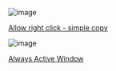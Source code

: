 ![image](https://user-images.githubusercontent.com/61316762/186152375-9ef8dc1d-828f-4279-9cf4-3fa07bd7c38e.png)

[Allow right click - simple copy](https://chrome.google.com/webstore/detail/allow-right-click-simple/cinnaghekiafnplijmadmifnoaecefdd)

![image](https://user-images.githubusercontent.com/61316762/186152626-f205a7e7-db61-478b-af1c-f68bf4a1ca54.png)

[Always Active Window](https://chrome.google.com/webstore/detail/always-active-window-alwa/ehllkhjndgnlokhomdlhgbineffifcbj)

